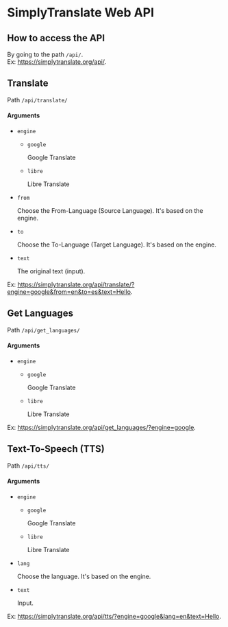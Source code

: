# SimplyTranslate Web API
## How to access the API
By going to the path `/api/`.\
Ex: https://simplytranslate.org/api/.

## Translate
Path `/api/translate/`
#### Arguments
* `engine`
    * `google`

        Google Translate
    * `libre`

        Libre Translate

* `from`

    Choose the From-Language (Source Language). It's based on the engine.
* `to`

    Choose the To-Language (Target Language). It's based on the engine.

* `text`

    The original text (input).

Ex: https://simplytranslate.org/api/translate/?engine=google&from=en&to=es&text=Hello.

## Get Languages
Path `/api/get_languages/`
#### Arguments
* `engine`
    * `google`

        Google Translate
    * `libre`

        Libre Translate

Ex: https://simplytranslate.org/api/get_languages/?engine=google.

## Text-To-Speech (TTS)
Path `/api/tts/`
#### Arguments
* `engine`
    * `google`

        Google Translate
    * `libre`

        Libre Translate

* `lang`

    Choose the language. It's based on the engine.

* `text`

    Input.

Ex: https://simplytranslate.org/api/tts/?engine=google&lang=en&text=Hello.
